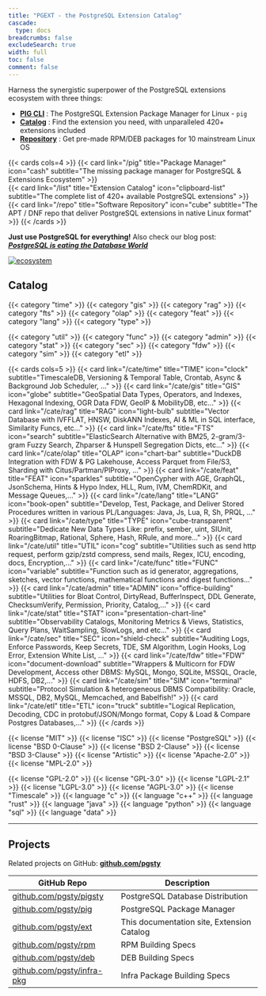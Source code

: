 ```yaml
---
title: "PGEXT - the PostgreSQL Extension Catalog"
cascade:
  type: docs
breadcrumbs: false
excludeSearch: true
width: full
toc: false
comment: false
---
```



Harness the synergistic superpower of the PostgreSQL extensions ecosystem with three things:

- [**PIG CLI**](/pig/) : The PostgreSQL Extension Package Manager for Linux - `pig`
- [**Catalog**](/list) : Find the extension you need, with unparalleled 420+ extensions included
- [**Repository**](/repo) : Get pre-made RPM/DEB packages for 10 mainstream Linux OS


{{< cards cols=4 >}}
  {{< card link="/pig" title="Package Manager" icon="cash" subtitle="The missing package manager for PostgreSQL & Extensions Ecosystem" >}}  
  {{< card link="/list" title="Extension Catalog" icon="clipboard-list" subtitle="The complete list of 420+ available PostgreSQL extensions" >}}
  {{< card link="/repo" title="Software Repository" icon="cube" subtitle="The APT / DNF repo that deliver PostgreSQL extensions in native Linux format" >}}
{{< /cards >}}

**Just use PostgreSQL for everything!** Also check our blog post: [***PostgreSQL is eating the Database World***](https://medium.com/@fengruohang/postgres-is-eating-the-database-world-157c204dcfc4)

[![ecosystem](/ecosystem.gif)](https://medium.com/@fengruohang/postgres-is-eating-the-database-world-157c204dcfc4)

## Catalog

{{< category "time" >}} {{< category "gis" >}} {{< category "rag" >}} {{< category "fts" >}} {{< category "olap" >}} {{< category "feat" >}} {{< category "lang" >}} {{< category "type" >}}

{{< category "util" >}} {{< category "func" >}} {{< category "admin" >}} {{< category "stat" >}} {{< category "sec" >}} {{< category "fdw" >}} {{< category "sim" >}} {{< category "etl" >}}

{{< cards cols=5 >}}
  {{< card link="/cate/time" title="TIME" icon="clock" subtitle="TimescaleDB, Versioning & Temporal Table, Crontab, Async & Background Job Scheduler, ..." >}}
  {{< card link="/cate/gis" title="GIS" icon="globe" subtitle="GeoSpatial Data Types, Operators, and Indexes, Hexagonal Indexing, OGR Data FDW, GeoIP & MobilityDB, etc..." >}}
  {{< card link="/cate/rag" title="RAG" icon="light-bulb" subtitle="Vector Database with IVFFLAT, HNSW, DiskANN Indexes, AI & ML in SQL interface, Similarity Funcs, etc..." >}}
  {{< card link="/cate/fts" title="FTS" icon="search" subtitle="ElasticSearch Alternative with BM25, 2-gram/3-gram Fuzzy Search, Zhparser & Hunspell Segregation Dicts, etc..." >}}
  {{< card link="/cate/olap" title="OLAP" icon="chart-bar" subtitle="DuckDB Integration with FDW & PG Lakehouse, Access Parquet from File/S3, Sharding with Citus/Partman/PlProxy, ..." >}}
  {{< card link="/cate/feat" title="FEAT" icon="sparkles" subtitle="OpenCypher with AGE, GraphQL, JsonSchema, Hints & Hypo Index, HLL, Rum, IVM, ChemRDKit, and Message Queues,..." >}}
  {{< card link="/cate/lang" title="LANG" icon="book-open" subtitle="Develop, Test, Package, and Deliver Stored Procedures written in various PL/Languages: Java, Js, Lua, R, Sh, PRQL, ..." >}}
  {{< card link="/cate/type" title="TYPE" icon="cube-transparent" subtitle="Dedicate New Data Types Like: prefix, sember, uint, SIUnit, RoaringBitmap, Rational, Sphere, Hash, RRule, and more..." >}}
  {{< card link="/cate/util" title="UTIL" icon="cog" subtitle="Utilities such as send http request, perform gzip/zstd compress, send mails, Regex, ICU, encoding, docs, Encryption,..." >}}
  {{< card link="/cate/func" title="FUNC" icon="variable" subtitle="Function such as id generator, aggregations, sketches, vector functions, mathematical functions and digest functions..." >}}
  {{< card link="/cate/admin" title="ADMIN" icon="office-building" subtitle="Utilities for Bloat Control, DirtyRead, BufferInspect, DDL Generate, ChecksumVerify, Permission, Priority, Catalog,..." >}}
  {{< card link="/cate/stat" title="STAT" icon="presentation-chart-line" subtitle="Observability Catalogs, Monitoring Metrics & Views, Statistics, Query Plans, WaitSampling, SlowLogs, and etc..." >}}
  {{< card link="/cate/sec" title="SEC" icon="shield-check" subtitle="Auditing Logs, Enforce Passwords, Keep Secrets, TDE, SM Algorithm, Login Hooks, Log Error, Extension White List, ..." >}}
  {{< card link="/cate/fdw" title="FDW" icon="document-download" subtitle="Wrappers & Multicorn for FDW Development, Access other DBMS: MySQL, Mongo, SQLite, MSSQL, Oracle, HDFS, DB2,..." >}}
  {{< card link="/cate/sim" title="SIM" icon="terminal" subtitle="Protocol Simulation & heterogeneous DBMS Compatibility: Oracle, MSSQL, DB2, MySQL, Memcached, and Babelfish!" >}}
  {{< card link="/cate/etl" title="ETL" icon="truck" subtitle="Logical Replication, Decoding, CDC in protobuf/JSON/Mongo format, Copy & Load & Compare Postgres Databases,..." >}}
{{< /cards >}}

{{< license "MIT" >}} {{< license "ISC" >}} {{< license "PostgreSQL" >}} {{< license "BSD 0-Clause" >}} {{< license "BSD 2-Clause" >}} {{< license "BSD 3-Clause" >}} {{< license "Artistic" >}} {{< license "Apache-2.0" >}} {{< license "MPL-2.0" >}}

{{< license "GPL-2.0" >}} {{< license "GPL-3.0" >}} {{< license "LGPL-2.1" >}} {{< license "LGPL-3.0" >}} {{< license "AGPL-3.0" >}} {{< license "Timescale" >}}
{{< language "c" >}} {{< language "c++" >}} {{< language "rust" >}} {{< language "java" >}} {{< language "python" >}} {{< language "sql" >}} {{< language "data" >}}


--------

## Projects

Related projects on GitHub: [**github.com/pgsty**](https://github.com/pgsty)

| GitHub Repo                                                      | Description                                |
|------------------------------------------------------------------|--------------------------------------------|
| [github.com/pgsty/pigsty](https://github.com/pgsty/pigsty)       | PostgreSQL Database Distribution           |
| [github.com/pgsty/pig](https://github.com/pgsty/pig)             | PostgreSQL Package Manager                 |
| [github.com/pgsty/ext](https://github.com/pgsty/ext)             | This documentation site, Extension Catalog |
| [github.com/pgsty/rpm](https://github.com/pgsty/rpm)             | RPM Building Specs                         |
| [github.com/pgsty/deb](https://github.com/pgsty/deb)             | DEB Building Specs                         |
| [github.com/pgsty/infra-pkg](https://github.com/pgsty/infra-pkg) | Infra Package Building Specs               |

